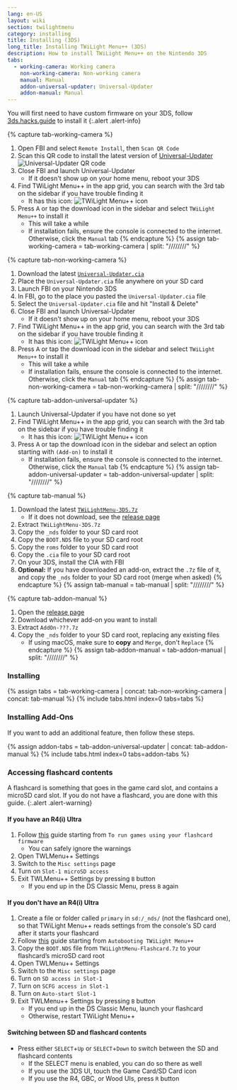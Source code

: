 ```yaml
---
lang: en-US
layout: wiki
section: twilightmenu
category: installing
title: Installing (3DS)
long_title: Installing TWiLight Menu++ (3DS)
description: How to install TWiLight Menu++ on the Nintendo 3DS
tabs:
  - working-camera: Working camera
    non-working-camera: Non-working camera
    manual: Manual
    addon-universal-updater: Universal-Updater
    addon-manual: Manual
---
```


You will first need to have custom firmware on your 3DS, follow [3ds.hacks.guide](https://3ds.hacks.guide) to install it
{:.alert .alert-info}

{% capture tab-working-camera %}
1. Open FBI and select `Remote Install`, then `Scan QR Code`
1. Scan this QR code to install the latest version of [Universal-Updater](https://github.com/Universal-Team/Universal-Updater)<br>
   ![Universal-Updater QR code](https://db.universal-team.net/assets/images/qr/universal-updater-cia.png)
1. Close FBI and launch Universal-Updater
    - If it doesn't show up on your home menu, reboot your 3DS
1. Find TWiLight Menu++ in the app grid, you can search with the 3rd tab on the sidebar if you have trouble finding it
    - It has this icon: ![TWiLight Menu++ icon](https://raw.githubusercontent.com/DS-Homebrew/TWiLightMenu/master/booter/icon.bmp)
1. Press <kbd class="face">A</kbd> or tap the download icon in the sidebar and select `TWiLight Menu++` to install it
    - This will take a while
    - If installation fails, ensure the console is connected to the internet. Otherwise, click the `Manual` tab
{% endcapture %}
{% assign tab-working-camera = tab-working-camera | split: "////////" %}

{% capture tab-non-working-camera %}
1. Download the latest [`Universal-Updater.cia`](https://github.com/Universal-Team/Universal-Updater/releases/latest/download/Universal-Updater.cia)
1. Place the `Universal-Updater.cia` file anywhere on your SD card
1. Launch FBI on your Nintendo 3DS
1. In FBI, go to the place you pasted the `Universal-Updater.cia` file
1. Select the `Universal-Updater.cia` file and hit "Install & Delete"
1. Close FBI and launch Universal-Updater
    - If it doesn't show up on your home menu, reboot your 3DS
1. Find TWiLight Menu++ in the app grid, you can search with the 3rd tab on the sidebar if you have trouble finding it
    - It has this icon: ![TWiLight Menu++ icon](https://raw.githubusercontent.com/DS-Homebrew/TWiLightMenu/master/booter/icon.bmp)
1. Press <kbd class="face">A</kbd> or tap the download icon in the sidebar and select `TWiLight Menu++` to install it
    - This will take a while
    - If installation fails, ensure the console is connected to the internet. Otherwise, click the `Manual` tab
{% endcapture %}
{% assign tab-non-working-camera = tab-non-working-camera | split: "////////" %}

{% capture tab-addon-universal-updater %}
1. Launch Universal-Updater if you have not done so yet
1. Find TWiLight Menu++ in the app grid, you can search with the 3rd tab on the sidebar if you have trouble finding it
    - It has this icon: ![TWiLight Menu++ icon](https://raw.githubusercontent.com/DS-Homebrew/TWiLightMenu/master/booter/icon.bmp)
1. Press <kbd class="face">A</kbd> or tap the download icon in the sidebar and select an option starting with `(Add-on)` to install it
    - If installation fails, ensure the console is connected to the internet. Otherwise, click the `Manual` tab
{% endcapture %}
{% assign tab-addon-universal-updater = tab-addon-universal-updater | split: "////////" %}

{% capture tab-manual %}
1. Download the latest [`TWiLightMenu-3DS.7z`](https://github.com/DS-Homebrew/TWiLightMenu/releases/latest/download/TWiLightMenu-3DS.7z)
    - If it does not download, see the [release page](https://github.com/DS-Homebrew/TWiLightMenu/releases/latest)
1. Extract `TWiLightMenu-3DS.7z`
1. Copy the `_nds` folder to your SD card root
1. Copy the `BOOT.NDS` file to your SD card root
1. Copy the `roms` folder to your SD card root
1. Copy the `.cia` file to your SD card root
1. On your 3DS, install the CIA with FBI
1. **Optional:** If you have downloaded an add-on, extract the `.7z` file of it, and copy the `_nds` folder to your SD card root (merge when asked)
{% endcapture %}
{% assign tab-manual = tab-manual | split: "////////" %}

{% capture tab-addon-manual %}
1. Open the [release page](https://github.com/DS-Homebrew/TWiLightMenu/releases/latest)
1. Download whichever add-on you want to install
1. Extract `AddOn-???.7z`
1. Copy the `_nds` folder to your SD card root, replacing any existing files
    - If using macOS, make sure to **copy** and `Merge`, don't `Replace`
{% endcapture %}
{% assign tab-addon-manual = tab-addon-manual | split: "////////" %}

### Installing

{% assign tabs = tab-working-camera | concat: tab-non-working-camera | concat: tab-manual %}
{% include tabs.html index=0 tabs=tabs %}

### Installing Add-Ons

If you want to add an additional feature, then follow these steps.

{% assign addon-tabs = tab-addon-universal-updater | concat: tab-addon-manual %}
{% include tabs.html index=0 tabs=addon-tabs %}

### Accessing flashcard contents

A flashcard is something that goes in the game card slot, and contains a microSD card slot. If you do not have a flashcard, you are done with this guide.
{:.alert .alert-warning}

#### If you have an R4(i) Ultra

1. Follow [this](installing-flashcard) guide starting from `To run games using your flashcard firmware`
    - You can safely ignore the warnings
1. Open TWLMenu++ Settings
1. Switch to the `Misc settings` page
1. Turn on `Slot-1 microSD access`
1. Exit TWLMenu++ Settings by pressing `B` button
    - If you end up in the DS Classic Menu, press `B` again

#### If you don't have an R4(i) Ultra

1. Create a file or folder called `primary` in `sd:/_nds/` (not the flashcard one), so that TWiLight Menu++ reads settings from the console's SD card after it starts your flashcard
1. Follow [this](installing-flashcard) guide starting from `Autobooting TWiLight Menu++`
1. Copy the `BOOT.NDS` file from `TWiLightMenu-Flashcard.7z` to your flashcard’s microSD card root
1. Open TWLMenu++ Settings
1. Switch to the `Misc settings` page
1. Turn on `SD access in Slot-1`
1. Turn on `SCFG access in Slot-1`
1. Turn on `Auto-start Slot-1`
1. Exit TWLMenu++ Settings by pressing `B` button
    - If you end up in the DS Classic Menu, launch your flashcard
    - Otherwise, restart TWiLight Menu++

#### Switching between SD and flashcard contents
- Press either `SELECT`+`Up` or `SELECT`+`Down` to switch between the SD and flashcard contents
    - If the SELECT menu is enabled, you can do so there as well
    - If you use the 3DS UI, touch the Game Card/SD Card icon
    - If you use the R4, GBC, or Wood UIs, press `R` button

